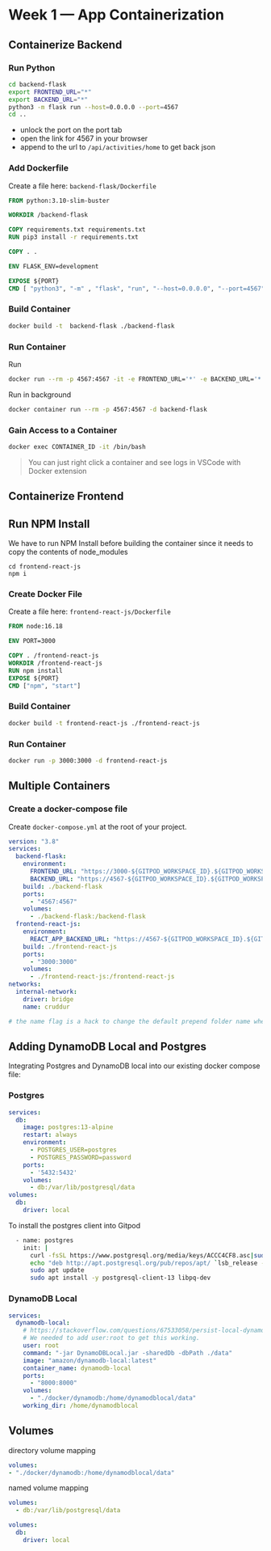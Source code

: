 # Week 1 — App Containerization

## Containerize Backend

### Run Python

```sh
cd backend-flask
export FRONTEND_URL="*"
export BACKEND_URL="*"
python3 -m flask run --host=0.0.0.0 --port=4567
cd ..
```

- unlock the port on the port tab
- open the link for 4567 in your browser
- append to the url to `/api/activities/home` to get back json



### Add Dockerfile

Create a file here: `backend-flask/Dockerfile`

```dockerfile
FROM python:3.10-slim-buster

WORKDIR /backend-flask

COPY requirements.txt requirements.txt
RUN pip3 install -r requirements.txt

COPY . .

ENV FLASK_ENV=development

EXPOSE ${PORT}
CMD [ "python3", "-m" , "flask", "run", "--host=0.0.0.0", "--port=4567"]
```

### Build Container

```sh
docker build -t  backend-flask ./backend-flask
```

### Run Container

Run 
```sh
docker run --rm -p 4567:4567 -it -e FRONTEND_URL='*' -e BACKEND_URL='*' backend-flask
```

Run in background
```sh
docker container run --rm -p 4567:4567 -d backend-flask
```

### Gain Access to a Container

```sh
docker exec CONTAINER_ID -it /bin/bash
```

> You can just right click a container and see logs in VSCode with Docker extension

## Containerize Frontend

## Run NPM Install

We have to run NPM Install before building the container since it needs to copy the contents of node_modules

```
cd frontend-react-js
npm i
```

### Create Docker File

Create a file here: `frontend-react-js/Dockerfile`

```dockerfile
FROM node:16.18

ENV PORT=3000

COPY . /frontend-react-js
WORKDIR /frontend-react-js
RUN npm install
EXPOSE ${PORT}
CMD ["npm", "start"]
```

### Build Container

```sh
docker build -t frontend-react-js ./frontend-react-js
```

### Run Container

```sh
docker run -p 3000:3000 -d frontend-react-js
```

## Multiple Containers

### Create a docker-compose file

Create `docker-compose.yml` at the root of your project.

```yaml
version: "3.8"
services:
  backend-flask:
    environment:
      FRONTEND_URL: "https://3000-${GITPOD_WORKSPACE_ID}.${GITPOD_WORKSPACE_CLUSTER_HOST}"
      BACKEND_URL: "https://4567-${GITPOD_WORKSPACE_ID}.${GITPOD_WORKSPACE_CLUSTER_HOST}"
    build: ./backend-flask
    ports:
      - "4567:4567"
    volumes:
      - ./backend-flask:/backend-flask
  frontend-react-js:
    environment:
      REACT_APP_BACKEND_URL: "https://4567-${GITPOD_WORKSPACE_ID}.${GITPOD_WORKSPACE_CLUSTER_HOST}"
    build: ./frontend-react-js
    ports:
      - "3000:3000"
    volumes:
      - ./frontend-react-js:/frontend-react-js
networks: 
  internal-network:
    driver: bridge
    name: cruddur

# the name flag is a hack to change the default prepend folder name when outputting the image names
```

## Adding DynamoDB Local and Postgres

Integrating Postgres and DynamoDB local into our existing docker compose file:

### Postgres

```yaml
services:
  db:
    image: postgres:13-alpine
    restart: always
    environment:
      - POSTGRES_USER=postgres
      - POSTGRES_PASSWORD=password
    ports:
      - '5432:5432'
    volumes: 
      - db:/var/lib/postgresql/data
volumes:
  db:
    driver: local
```

To install the postgres client into Gitpod

```sh
  - name: postgres
    init: |
      curl -fsSL https://www.postgresql.org/media/keys/ACCC4CF8.asc|sudo gpg --dearmor -o /etc/apt/trusted.gpg.d/postgresql.gpg
      echo "deb http://apt.postgresql.org/pub/repos/apt/ `lsb_release -cs`-pgdg main" |sudo tee  /etc/apt/sources.list.d/pgdg.list
      sudo apt update
      sudo apt install -y postgresql-client-13 libpq-dev
```

### DynamoDB Local

```yaml
services:
  dynamodb-local:
    # https://stackoverflow.com/questions/67533058/persist-local-dynamodb-data-in-volumes-lack-permission-unable-to-open-databa
    # We needed to add user:root to get this working.
    user: root
    command: "-jar DynamoDBLocal.jar -sharedDb -dbPath ./data"
    image: "amazon/dynamodb-local:latest"
    container_name: dynamodb-local
    ports:
      - "8000:8000"
    volumes:
      - "./docker/dynamodb:/home/dynamodblocal/data"
    working_dir: /home/dynamodblocal
```

## Volumes

directory volume mapping

```yaml
volumes: 
- "./docker/dynamodb:/home/dynamodblocal/data"
```

named volume mapping

```yaml
volumes: 
  - db:/var/lib/postgresql/data

volumes:
  db:
    driver: local
```
